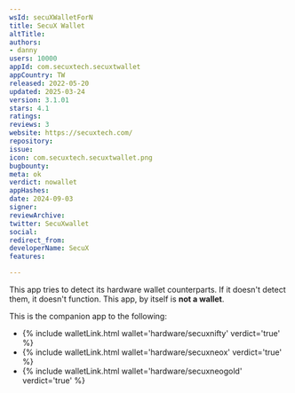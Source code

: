 ```yaml
---
wsId: secuXWalletForN
title: SecuX Wallet
altTitle: 
authors:
- danny
users: 10000
appId: com.secuxtech.secuxtwallet
appCountry: TW
released: 2022-05-20
updated: 2025-03-24
version: 3.1.01
stars: 4.1
ratings: 
reviews: 3
website: https://secuxtech.com/
repository: 
issue: 
icon: com.secuxtech.secuxtwallet.png
bugbounty: 
meta: ok
verdict: nowallet
appHashes: 
date: 2024-09-03
signer: 
reviewArchive: 
twitter: SecuXwallet
social: 
redirect_from: 
developerName: SecuX
features: 

---
```


This app tries to detect its hardware wallet counterparts. If it doesn't detect them, it doesn't function. This app, by itself is **not a wallet**.

This is the companion app to the following: 

- {% include walletLink.html wallet='hardware/secuxnifty' verdict='true' %}
- {% include walletLink.html wallet='hardware/secuxneox' verdict='true' %}
- {% include walletLink.html wallet='hardware/secuxneogold' verdict='true' %}



